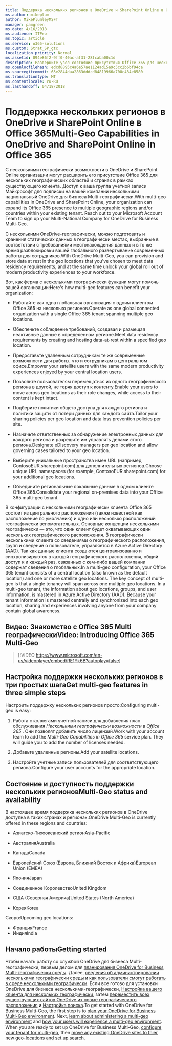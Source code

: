 ```yaml
---
title: Поддержка нескольких регионов в OneDrive и SharePoint Online в Office 365
ms.author: mikeplum
author: MikePlumleyMSFT
manager: pamgreen
ms.date: 4/16/2018
ms.audience: ITPro
ms.topic: article
ms.service: o365-solutions
ms.custom: Strat_SP_gtc
localization_priority: Normal
ms.assetid: 094e86f2-9ff0-40ac-af31-28fcaba00c1d
description: Разверните узел состояние присутствия Office 365 для нескольких географических регионов с несколькими географически возможности в OneDrive и SharePoint Online.
ms.openlocfilehash: edcd8895c4a6e57ae1124ad15a9c5cc2b6bf94ca
ms.sourcegitcommit: 63e2844daa2863dddcd84819966a708c434e8580
ms.translationtype: MT
ms.contentlocale: ru-RU
ms.lasthandoff: 04/18/2018
---
```

# <a name="multi-geo-capabilities-in-onedrive-and-sharepoint-online-in-office-365"></a><span data-ttu-id="a8401-103">Поддержка нескольких регионов в OneDrive и SharePoint Online в Office 365</span><span class="sxs-lookup"><span data-stu-id="a8401-103">Multi-Geo Capabilities in OneDrive and SharePoint Online in Office 365</span></span>

<span data-ttu-id="a8401-p101">С несколькими географически возможности в OneDrive и SharePoint Online организации могут расширить его присутствие Office 365 для нескольких географических областей и странах в рамках существующего клиента. Доступ к ваша группа учетной записи Майкрософт для подписки на вашей компании несколькими национальный OneDrive для бизнеса Multi-географически.</span><span class="sxs-lookup"><span data-stu-id="a8401-p101">With multi-geo capabilities in OneDrive and SharePoint Online, your organization can expand its Office 365 presence to multiple geographic regions and/or countries within your existing tenant. Reach out to your Microsoft Account Team to sign up your Multi-National Company for OneDrive for Business Multi-Geo.</span></span>
  
<span data-ttu-id="a8401-106">С несколькими OneDrive-географически, можно подготовить и хранения статических данных в географически местах, выбранные в соответствии с требованиями местонахождения данных и в то же время разблокировки вашей глобального развертывание современных работы для сотрудников.</span><span class="sxs-lookup"><span data-stu-id="a8401-106">With OneDrive Multi-Geo, you can provision and store data at rest in the geo locations that you've chosen to meet data residency requirements, and at the same time unlock your global roll out of modern productivity experiences to your workforce.</span></span>
  
<span data-ttu-id="a8401-107">Вот, как ферма с несколькими географически функции могут помочь вашей организации:</span><span class="sxs-lookup"><span data-stu-id="a8401-107">Here's how multi-geo features can benefit your organization:</span></span>
  
- <span data-ttu-id="a8401-108">Работайте как одна глобальная организация с одним клиентом Office 365 на несколько регионов.</span><span class="sxs-lookup"><span data-stu-id="a8401-108">Operate as one global connected organization with a single Office 365 tenant spanning multiple geo locations.</span></span>
    
- <span data-ttu-id="a8401-109">Обеспечьте соблюдение требований, создавая и размещая неактивные данные в определенном регионе.</span><span class="sxs-lookup"><span data-stu-id="a8401-109">Meet data residency requirements by creating and hosting data-at-rest within a specified geo location.</span></span>
    
- <span data-ttu-id="a8401-110">Предоставьте удаленным сотрудникам те же современные возможности для работы, что и сотрудникам в центральном офисе.</span><span class="sxs-lookup"><span data-stu-id="a8401-110">Empower your satellite users with the same modern productivity experiences enjoyed by your central location users.</span></span>
    
- <span data-ttu-id="a8401-111">Позвольте пользователям перемещаться из одного географического региона в другой, не теряя доступ к контенту.</span><span class="sxs-lookup"><span data-stu-id="a8401-111">Enable your users to move across geo locations as their role changes, while access to their content is kept intact.</span></span>
    
- <span data-ttu-id="a8401-112">Подберите политики общего доступа для каждого региона и политики защиты от потери данных для каждого сайта.</span><span class="sxs-lookup"><span data-stu-id="a8401-112">Tailor your sharing policies per geo location and data loss prevention policies per site.</span></span>
    
- <span data-ttu-id="a8401-113">Назначьте ответственных за обнаружение электронных данных для каждого региона и разрешите им управлять делами этого региона.</span><span class="sxs-lookup"><span data-stu-id="a8401-113">Designate eDiscovery managers per geo location and allow governing cases tailored to your geo location.</span></span>
    
- <span data-ttu-id="a8401-114">Выберите уникальные пространства имен URL (например, ContosoEUR.sharepoint.com) для дополнительных регионов.</span><span class="sxs-lookup"><span data-stu-id="a8401-114">Choose unique URL namespaces (for example, ContosoEUR.sharepoint.com) for your additional geo locations.</span></span>
    
- <span data-ttu-id="a8401-115">Объедините региональные локальные данные в одном клиенте Office 365.</span><span class="sxs-lookup"><span data-stu-id="a8401-115">Consolidate your regional on-premises data into your Office 365 multi-geo tenant.</span></span>
    
<span data-ttu-id="a8401-p102">В конфигурации с несколькими географически клиента Office 365 состоит из центрального расположения (также известной как расположение по умолчанию) и одно или несколько расположений географически вспомогательных. Основные концепции несколькими географически — это, что один клиент будет охватывающих один нескольких географического расположения. В географически несколькими клиента со сведениями о географического расположения, групп и сведений о пользователе, управляется в Azure Active Directory (AAD). Так как данные клиента создаются централизованно и синхронизируются в каждой географического расположения, общий доступ к и каждый раз, связанных с кем-либо вашей компании содержат сведения о глобальных.</span><span class="sxs-lookup"><span data-stu-id="a8401-p102">In a multi-geo configuration, your Office 365 tenant consists of a central location (also known as the default location) and one or more satellite geo locations. The key concept of multi-geo is that a single tenancy will span across one multiple geo locations. In a multi-geo tenant, the information about geo locations, groups, and user information, is mastered in Azure Active Directory (AAD). Because your tenant information is mastered centrally and synchronized into each geo location, sharing and experiences involving anyone from your company contain global awareness.</span></span>

## <a name="video-introducing-office-365-multi-geo"></a><span data-ttu-id="a8401-120">Видео: Знакомство с Office 365 Multi географически</span><span class="sxs-lookup"><span data-stu-id="a8401-120">Video: Introducing Office 365 Multi-Geo</span></span>

> [!VIDEO https://www.microsoft.com/en-us/videoplayer/embed/RE1Yk6B?autoplay=false]
  
## <a name="get-multi-geo-features-in-three-simple-steps"></a><span data-ttu-id="a8401-121">Настройка поддержки нескольких регионов в три простых шага</span><span class="sxs-lookup"><span data-stu-id="a8401-121">Get multi-geo features in three simple steps</span></span>

<span data-ttu-id="a8401-122">Настроить поддержку нескольких регионов просто:</span><span class="sxs-lookup"><span data-stu-id="a8401-122">Configuring multi-geo is easy:</span></span>
  
1. <span data-ttu-id="a8401-p103">Работа с коллегами учетной записи для добавления план обслуживания _Несколькими географически возможности в Office 365_ . Они позволят добавить число лицензий.</span><span class="sxs-lookup"><span data-stu-id="a8401-p103">Work with your account team to add the _Multi-Geo Capabilities in Office 365_ service plan. They will guide you to add the number of licenses needed.</span></span>
    
2. <span data-ttu-id="a8401-125">Добавьте удаленные регионы.</span><span class="sxs-lookup"><span data-stu-id="a8401-125">Add your satellite locations.</span></span>
    
3. <span data-ttu-id="a8401-126">Настройте учетные записи пользователей для соответствующего региона.</span><span class="sxs-lookup"><span data-stu-id="a8401-126">Configure your user accounts for the appropriate location.</span></span>
    
## <a name="multi-geo-status-and-availability"></a><span data-ttu-id="a8401-127">Состояние и доступность поддержки нескольких регионов</span><span class="sxs-lookup"><span data-stu-id="a8401-127">Multi-Geo status and availability</span></span>

<span data-ttu-id="a8401-128">В настоящее время поддержка нескольких регионов в OneDrive доступна в таких странах и регионах:</span><span class="sxs-lookup"><span data-stu-id="a8401-128">OneDrive Multi-Geo is currently offered in these regions and countries:</span></span>
  
- <span data-ttu-id="a8401-129">Азиатско-Тихоокеанский регион</span><span class="sxs-lookup"><span data-stu-id="a8401-129">Asia-Pacific</span></span>
    
- <span data-ttu-id="a8401-130">Австралия</span><span class="sxs-lookup"><span data-stu-id="a8401-130">Australia</span></span>
    
- <span data-ttu-id="a8401-131">Канада</span><span class="sxs-lookup"><span data-stu-id="a8401-131">Canada</span></span>
    
- <span data-ttu-id="a8401-132">Европейский Союз (Европа, Ближний Восток и Африка)</span><span class="sxs-lookup"><span data-stu-id="a8401-132">European Union (EMEA)</span></span>
    
- <span data-ttu-id="a8401-133">Япония</span><span class="sxs-lookup"><span data-stu-id="a8401-133">Japan</span></span>
    
- <span data-ttu-id="a8401-134">Соединенное Королевство</span><span class="sxs-lookup"><span data-stu-id="a8401-134">United Kingdom</span></span>
    
- <span data-ttu-id="a8401-135">США (Северная Америка)</span><span class="sxs-lookup"><span data-stu-id="a8401-135">United States (North America)</span></span>
    
- <span data-ttu-id="a8401-136">Корея</span><span class="sxs-lookup"><span data-stu-id="a8401-136">Korea</span></span>
      
<span data-ttu-id="a8401-137">Скоро:</span><span class="sxs-lookup"><span data-stu-id="a8401-137">Upcoming geo locations:</span></span>
  
- <span data-ttu-id="a8401-138">Франция</span><span class="sxs-lookup"><span data-stu-id="a8401-138">France</span></span>
- <span data-ttu-id="a8401-139">Индия</span><span class="sxs-lookup"><span data-stu-id="a8401-139">India</span></span>
    
## <a name="getting-started"></a><span data-ttu-id="a8401-140">Начало работы</span><span class="sxs-lookup"><span data-stu-id="a8401-140">Getting started</span></span>

<span data-ttu-id="a8401-p104">Чтобы начать работу со службой OneDrive для бизнеса Multi-географически, первым делом для [планирования OneDrive for Business Multi-географически среды](plan-for-multi-geo.md). Далее, [сведения об администрировании несколькими географически среды](administering-a-multi-geo-environment.md) и [как пользователи смогут работать в среде несколькими географически](multi-geo-user-experience.md). Если все готово для установки OneDrive для бизнеса несколькими-географически, [Настройка вашего клиента для нескольких географически](multi-geo-tenant-configuration.md), затем [переместить всех существующих сайтов OneDrive их новые географического расположения](move-onedrive-between-geo-locations.md) и [Настройка поиска](configure-search-for-multi-geo.md).</span><span class="sxs-lookup"><span data-stu-id="a8401-p104">To get started with OneDrive for Business Multi-Geo, the first step is to [plan your OneDrive for Business Multi-Geo environment](plan-for-multi-geo.md). Next, [learn about administering a multi-geo environment](administering-a-multi-geo-environment.md) and [how your users will experience a multi-geo environment](multi-geo-user-experience.md). When you are ready to set up OneDrive for Business Multi-Geo, [configure your tenant for multi-geo](multi-geo-tenant-configuration.md), then [move any existing OneDrive sites to thier new geo-locations](move-onedrive-between-geo-locations.md) and [set up search](configure-search-for-multi-geo.md).</span></span>
